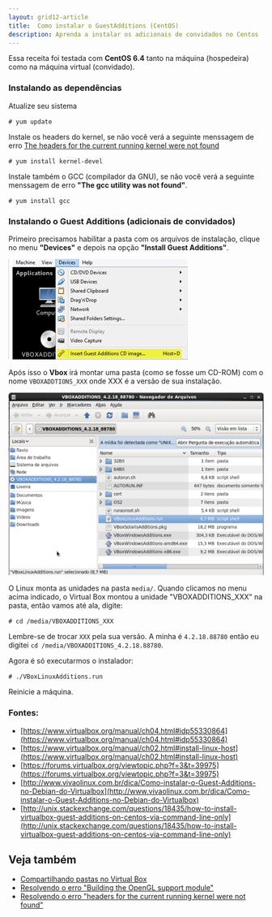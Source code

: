 ```yaml
---
layout: grid12-article
title:  Como instalar o GuestAdditions (CentOS)
description: Aprenda a instalar os adicionais de convidados no Centos
---
```



Essa receita foi testada com __CentOS 6.4__ tanto na máquina (hospedeira) como na máquina virtual (convidado).



### Instalando as dependências


Atualize seu sistema

    # yum update

Instale os headers do kernel, se não você verá a seguinte menssagem de erro 
[The headers for the current running kernel were not found](../vbox-headers-for-the-current-running-kernel-were-not-found/ "The headers for the current running kernel were not found")

    # yum install kernel-devel

Instale também o GCC (compilador da GNU), se não você verá a seguinte menssagem de erro __"The gcc utility was not found"__.

    # yum install gcc


### Instalando o Guest Additions (adicionais de convidados)

Primeiro precisamos habilitar a pasta com os arquivos de instalação, clique no menu __"Devices"__ e  depois na opção 
__"Install Guest Additions"__.

![Figura como instalar o guest additions](devices-install-guest-additions.jpg "como instalar o guest additions")

Após isso o __Vbox__ irá montar uma pasta (como se fosse um CD-ROM) com o nome `VBOXADDTIONS_XXX` onde XXX é a versão de
sua instalação. 

![Figura CD da pasta guest additions](vbox-linux-additions-run.png "CD da pasta guest additions")

O Linux monta as unidades na pasta `media/`. Quando clicamos no menu acima indicado, o Virtual Box montou a unidade
"VBOXADDITIONS_XXX" na pasta, então vamos até ala, digite:

    # cd /media/VBOXADDITIONS_XXX

Lembre-se de trocar `XXX` pela sua versão. A minha é `4.2.18.88780` então eu digitei `cd /media/VBOXADDITIONS_4.2.18.88780`.

Agora é só executarmos o instalador:

    # ./VBoxLinuxAdditions.run

Reinicie a máquina.


### Fontes:

- [https://www.virtualbox.org/manual/ch04.html#idp55330864](https://www.virtualbox.org/manual/ch04.html#idp55330864)
- [https://www.virtualbox.org/manual/ch02.html#install-linux-host](https://www.virtualbox.org/manual/ch02.html#install-linux-host)
- [https://forums.virtualbox.org/viewtopic.php?f=3&t=39975](https://forums.virtualbox.org/viewtopic.php?f=3&t=39975)
- [http://www.vivaolinux.com.br/dica/Como-instalar-o-Guest-Additions-no-Debian-do-Virtualbox](http://www.vivaolinux.com.br/dica/Como-instalar-o-Guest-Additions-no-Debian-do-Virtualbox)
- [http://unix.stackexchange.com/questions/18435/how-to-install-virtualbox-guest-additions-on-centos-via-command-line-only](http://unix.stackexchange.com/questions/18435/how-to-install-virtualbox-guest-additions-on-centos-via-command-line-only)


Veja também
---

- [Compartilhando pastas no Virtual Box ](/linux/vbox-compartilhando-pastas/ "Compartilhando pastas no Virtual Box")
- [Resolvendo o erro "Building the OpenGL support module"](/linux/vbox-building-the-opengl-support-module/ "Resolvendo o erro 'Building the OpenGL support module'")
- [Resolvendo o erro "headers for the current running kernel were not found"](/linux/vbox-headers-for-the-current-running-kernel-were-not-found/ "Resolvendo o erro 'headers for the current running kernel were not found'")




